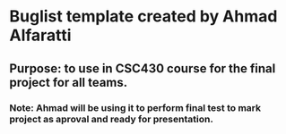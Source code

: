 # Buglist template created by Ahmad Alfaratti
## Purpose: to use in CSC430 course for the final project for all teams.
### Note: Ahmad will be using it to perform final test to mark project as aproval and ready for presentation. 
